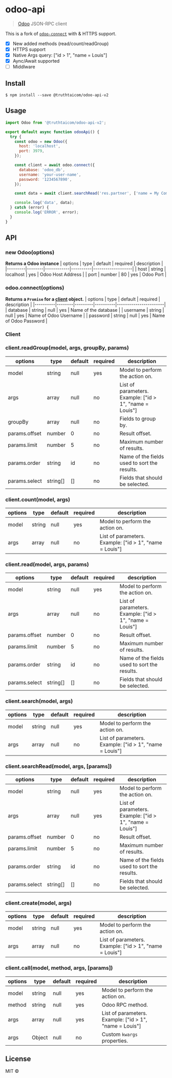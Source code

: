 # odoo-api

> [Odoo](https://www.odoo.com) JSON-RPC client


This is a fork of [`odoo-connect`](https://github.com/pridiktiv/odoo-connect) with  & HTTPS support.


- [x] New added methods (read/count/readGroup)
- [x] HTTPS support
- [x] Native Args query: ["id > 1", "name = Louis"]
- [x] Aync/Await supported
- [ ] Middlware

## Install

```
$ npm install --save @truthtaicom/odoo-api-v2
```


## Usage

```js
import Odoo from '@truthtaicom/odoo-api-v2';

export default async function odooApi() {
  try {
    const odoo = new Odoo({
      host: 'localhost',
      port: 3979,
    });

    const client = await odoo.connect({
      database: 'odoo_db',
      username: 'your-user-name',
      password: '1234567890',
    });

    const data = await client.searchRead('res.partner', ['name = My Company'], { select: ['id', 'name'] });

    console.log('data', data);
  } catch (error) {
    console.log('ERROR', error);
  }
}
```


## API
### new Odoo(options) 
**Returns a Odoo instance**
| options | type   | default 		| required | description       |
|---------|--------|------------|----------|-------------------|
| host    | string | localhost  | yes      | Odoo Host Address |
| port    | number | 80      		| yes      | Odoo Port         |


### odoo.connect(options)

**Returns a `Promise` for a [client](#client) object.**
| options  | type   | default | required | description           |
|----------|--------|---------|----------|-----------------------|
| database | string | null    | yes      | Name of the database  |
| username | string | null    | yes      | Name of Odoo Username |
| password | string | null    | yes      | Name of Odoo Password |

### Client

### client.readGroup(model, args, groupBy, params)

| options       | type     | default | required | description                                             |
|---------------|----------|---------|----------|---------------------------------------------------------|
| model         | string   | null    | yes      | Model to perform the action on.                         |
| args          | array    | null    | no       | List of parameters. Example: ["id > 1", "name = Louis"] |
| groupBy       | array    | null    | no       | Fields to group by.																		  |
| params.offset | number   | 0       | no       | Result offset.                                          |
| params.limit  | number   | 5       | no       | Maximum number of results.                              |
| params.order  | string   | id      | no       | Name of the fields used to sort the results.            |
| params.select | string[] | []      | no       | Fields that should be selected.                         |


### client.count(model, args)

| options       | type     | default | required | description                                             |
|---------------|----------|---------|----------|---------------------------------------------------------|
| model         | string   | null    | yes      | Model to perform the action on.                         |
| args          | array    | null    | no       | List of parameters. Example: ["id > 1", "name = Louis"] |

### client.read(model, args, params)

| options       | type     | default | required | description                                             |
|---------------|----------|---------|----------|---------------------------------------------------------|
| model         | string   | null    | yes      | Model to perform the action on.                         |
| args          | array    | null    | no       | List of parameters. Example: ["id > 1", "name = Louis"] |
| params.offset | number   | 0       | no       | Result offset.                                          |
| params.limit  | number   | 5       | no       | Maximum number of results.                              |
| params.order  | string   | id      | no       | Name of the fields used to sort the results.            |
| params.select | string[] | []      | no       | Fields that should be selected.                         |

### client.search(model, args)

| options       | type     | default | required | description                                             |
|---------------|----------|---------|----------|---------------------------------------------------------|
| model         | string   | null    | yes      | Model to perform the action on.                         |
| args          | array    | null    | no       | List of parameters. Example: ["id > 1", "name = Louis"] |


### client.searchRead(model, args, [params])

| options       | type     | default | required | description                                             |
|---------------|----------|---------|----------|---------------------------------------------------------|
| model         | string   | null    | yes      | Model to perform the action on.                         |
| args          | array    | null    | yes      | List of parameters. Example: ["id > 1", "name = Louis"] |
| params.offset | number   | 0       | no       | Result offset.                                          |
| params.limit  | number   | 5       | no       | Maximum number of results.                              |
| params.order  | string   | id      | no       | Name of the fields used to sort the results.            |
| params.select | string[] | []      | no       | Fields that should be selected.                         |

### client.create(model, args)

| options       | type     | default | required | description                                             |
|---------------|----------|---------|----------|---------------------------------------------------------|
| model         | string   | null    | yes      | Model to perform the action on.                         |
| args          | array    | null    | no       | List of parameters. Example: ["id > 1", "name = Louis"] |

### client.call(model, method, args, [params])
| options       | type     | default | required | description                                             |
|---------------|----------|---------|----------|---------------------------------------------------------|
| model         | string   | null    | yes      | Model to perform the action on.                         |
| method        | string   | null    | yes      | Odoo RPC method.								                        |
| args          | array    | null    | yes      | List of parameters. Example: ["id > 1", "name = Louis"] |
| args          | Object   | null    | no      | Custom `kwargs` properties.														  |


## License

MIT ©
